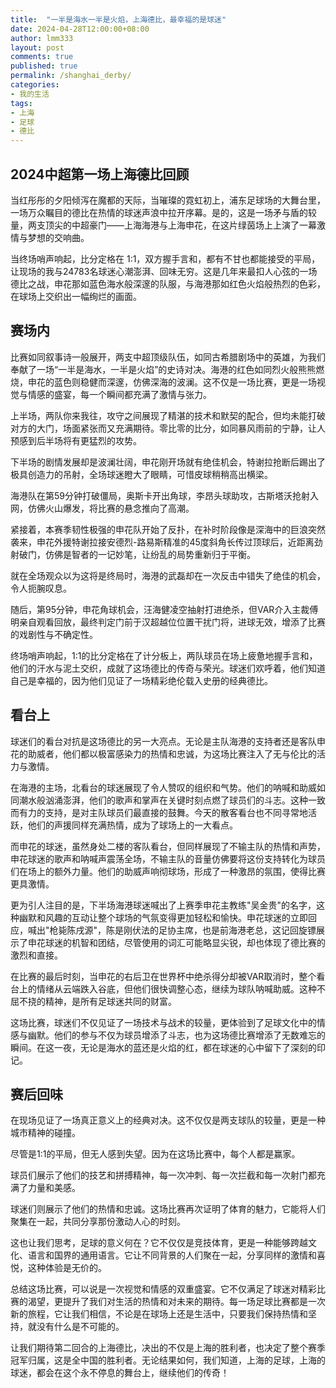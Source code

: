 ```yaml
---
title:  "一半是海水一半是火焰，上海德比，最幸福的是球迷"
date: 2024-04-28T12:00:00+08:00
author: lmm333
layout: post
comments: true
published: true
permalink: /shanghai_derby/
categories:
- 我的生活
tags:
- 上海
- 足球
- 德比
---
```


## 2024中超第一场上海德比回顾

当红彤彤的夕阳倾泻在魔都的天际，当璀璨的霓虹初上，浦东足球场的大舞台里，一场万众瞩目的德比在热情的球迷声浪中拉开序幕。是的，这是一场矛与盾的较量，两支顶尖的中超豪门——上海海港与上海申花，在这片绿茵场上上演了一幕激情与梦想的交响曲。

当终场哨声响起，比分定格在 1:1，双方握手言和，都有不甘也都能接受的平局，让现场的我与24783名球迷心潮澎湃、回味无穷。这是几年来最扣人心弦的一场德比之战，申花那如蓝色海水般深邃的队服，与海港那如红色火焰般热烈的色彩，在球场上交织出一幅绚烂的画面。
<!--more-->
## 赛场内

比赛如同叙事诗一般展开，两支中超顶级队伍，如同古希腊剧场中的英雄，为我们奉献了一场“一半是海水，一半是火焰”的史诗对决。海港的红色如同烈火般熊熊燃烧，申花的蓝色则稳健而深邃，仿佛深海的波澜。这不仅是一场比赛，更是一场视觉与情感的盛宴，每一个瞬间都充满了激情与张力。

上半场，两队你来我往，攻守之间展现了精湛的技术和默契的配合，但均未能打破对方的大门，场面紧张而又充满期待。零比零的比分，如同暴风雨前的宁静，让人预感到后半场将有更猛烈的攻势。

下半场的剧情发展却是波澜壮阔，申花刚开场就有绝佳机会，特谢拉抢断后踢出了极具创造力的吊射，全场球迷瞪大了眼睛，可惜皮球稍稍高出横梁。

海港队在第59分钟打破僵局，奥斯卡开出角球，李昂头球助攻，古斯塔沃抢射入网，仿佛火山爆发，将比赛的悬念推向了高潮。

紧接着，本赛季韧性极强的申花队开始了反扑，在补时阶段像是深海中的巨浪突然袭来，申花外援特谢拉接安德烈-路易斯精准的45度斜角长传过顶球后，近距离劲射破门，仿佛是智者的一记妙笔，让纷乱的局势重新归于平衡。

就在全场观众以为这将是终局时，海港的武磊却在一次反击中错失了绝佳的机会，令人扼腕叹息。

随后，第95分钟，申花角球机会，汪海健凌空抽射打进绝杀，但VAR介入主裁傅明亲自观看回放，最终判定门前于汉超越位位置干扰门将，进球无效，增添了比赛的戏剧性与不确定性。

终场哨声响起，1:1的比分定格在了计分板上，两队球员在场上疲惫地握手言和，他们的汗水与泥土交织，成就了这场德比的传奇与荣光。球迷们欢呼着，他们知道自己是幸福的，因为他们见证了一场精彩绝伦载入史册的经典德比。

## 看台上

球迷们的看台对抗是这场德比的另一大亮点。无论是主队海港的支持者还是客队申花的助威者，他们都以极富感染力的热情和忠诚，为这场比赛注入了无与伦比的活力与激情。

在海港的主场，北看台的球迷展现了令人赞叹的组织和气势。他们的呐喊和助威如同潮水般汹涌澎湃，他们的歌声和掌声在关键时刻点燃了球员们的斗志。这种一致而有力的支持，是对主队球员们最直接的鼓舞。今天的散客看台也不同寻常地活跃，他们的声援同样充满热情，成为了球场上的一大看点。

而申花的球迷，虽然身处二楼的客队看台，但同样展现了不输主队的热情和声势，申花球迷的歌声和呐喊声震荡全场，不输主队的音量仿佛要将这份支持转化为球员们在场上的额外力量。他们的助威声响彻球场，形成了一种激昂的氛围，使得比赛更具激情。

更为引人注目的是，下半场海港球迷喊出了上赛季申花主教练"吴金贵"的名字，这种幽默和风趣的互动让整个球场的气氛变得更加轻松和愉快。申花球迷的立即回应，喊出"枪毙陈戌源"，陈是刚伏法的足协主席，也是前海港老总，这记回旋镖展示了申花球迷的机智和团结，尽管使用的词汇可能略显尖锐，却也体现了德比赛的激烈和直接。

在比赛的最后时刻，当申花的右后卫在世界杯中绝杀得分却被VAR取消时，整个看台上的情绪从云端跌入谷底，但他们很快调整心态，继续为球队呐喊助威。这种不屈不挠的精神，是所有足球迷共同的财富。

这场比赛，球迷们不仅见证了一场技术与战术的较量，更体验到了足球文化中的情感与幽默。他们的参与不仅为球员增添了斗志，也为这场德比赛增添了无数难忘的瞬间。在这一夜，无论是海水的蓝还是火焰的红，都在球迷的心中留下了深刻的印记。


## 赛后回味

在现场见证了一场真正意义上的经典对决。这不仅仅是两支球队的较量，更是一种城市精神的碰撞。

尽管是1:1的平局，但无人感到失望。因为在这场比赛中，每个人都是赢家。

球员们展示了他们的技艺和拼搏精神，每一次冲刺、每一次拦截和每一次射门都充满了力量和美感。

球迷们则展示了他们的热情和忠诚。这场比赛再次证明了体育的魅力，它能将人们聚集在一起，共同分享那份激动人心的时刻。

这也让我们思考，足球的意义何在？它不仅仅是竞技体育，更是一种能够跨越文化、语言和国界的通用语言。它让不同背景的人们聚在一起，分享同样的激情和喜悦，这种体验是无价的。

总结这场比赛，可以说是一次视觉和情感的双重盛宴。它不仅满足了球迷对精彩比赛的渴望，更提升了我们对生活的热情和对未来的期待。每一场足球比赛都是一次新的旅程，它让我们相信，不论是在球场上还是生活中，只要我们保持热情和坚持，就没有什么是不可能的。

让我们期待第二回合的上海德比，决出的不仅是上海的胜利者，也决定了整个赛季冠军归属，这是全中国的胜利者。无论结果如何，我们知道，上海的足球，上海的球迷，都会在这个永不停息的舞台上，继续他们的传奇！
